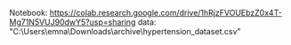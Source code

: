 Notebook: 
https://colab.research.google.com/drive/1hRjzFVOUEbzZ0x4T-Mg71N5VUJ90dwY5?usp=sharing
data:
"C:\Users\emna\Downloads\archive\hypertension_dataset.csv"
